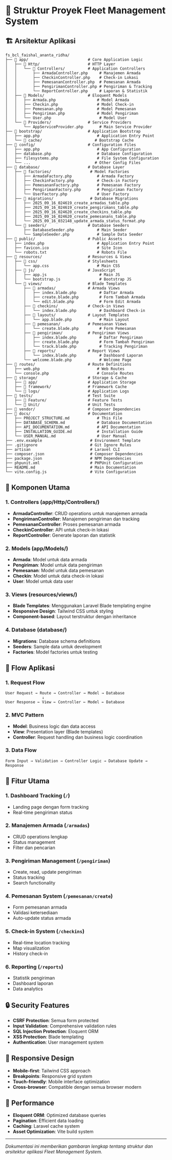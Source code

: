 # 📁 Struktur Proyek Fleet Management System

## 🏗️ Arsitektur Aplikasi

```
fs_bcl_faishal_ananta_ridha/
├── 📁 app/                          # Core Application Logic
│   ├── 📁 Http/                     # HTTP Layer
│   │   └── 📁 Controllers/          # Application Controllers
│   │       ├── ArmadaController.php     # Manajemen Armada
│   │       ├── CheckinController.php    # Check-in Lokasi
│   │       ├── PemesananController.php  # Pemesanan Armada
│   │       ├── PengirimanController.php # Pengiriman & Tracking
│   │       └── ReportController.php     # Laporan & Statistik
│   ├── 📁 Models/                   # Eloquent Models
│   │   ├── Armada.php                  # Model Armada
│   │   ├── Checkin.php                 # Model Check-in
│   │   ├── Pemesanan.php               # Model Pemesanan
│   │   ├── Pengiriman.php              # Model Pengiriman
│   │   └── User.php                     # Model User
│   └── 📁 Providers/                # Service Providers
│       └── AppServiceProvider.php       # Main Service Provider
├── 📁 bootstrap/                    # Application Bootstrap
│   ├── app.php                         # Application Entry Point
│   └── 📁 cache/                       # Bootstrap Cache
├── 📁 config/                       # Configuration Files
│   ├── app.php                         # App Configuration
│   ├── database.php                    # Database Configuration
│   ├── filesystems.php                 # File System Configuration
│   └── ...                            # Other Config Files
├── 📁 database/                     # Database Layer
│   ├── 📁 factories/                 # Model Factories
│   │   ├── ArmadaFactory.php           # Armada Factory
│   │   ├── CheckinFactory.php          # Check-in Factory
│   │   ├── PemesananFactory.php        # Pemesanan Factory
│   │   ├── PengirimanFactory.php       # Pengiriman Factory
│   │   └── UserFactory.php             # User Factory
│   ├── 📁 migrations/                # Database Migrations
│   │   ├── 2025_09_16_024619_create_armadas_table.php
│   │   ├── 2025_09_16_024619_create_pengirimans_table.php
│   │   ├── 2025_09_16_024620_create_checkins_table.php
│   │   ├── 2025_09_16_024620_create_pemesanans_table.php
│   │   └── 2025_09_16_032148_update_armada_status_format.php
│   └── 📁 seeders/                  # Database Seeders
│       ├── DatabaseSeeder.php          # Main Seeder
│       └── SampleSeeder.php            # Sample Data Seeder
├── 📁 public/                       # Public Assets
│   ├── index.php                       # Application Entry Point
│   ├── favicon.ico                     # Site Icon
│   └── robots.txt                      # Robots File
├── 📁 resources/                    # Resources & Views
│   ├── 📁 css/                      # Stylesheets
│   │   └── app.css                     # Main CSS
│   ├── 📁 js/                       # JavaScript
│   │   ├── app.js                       # Main JS
│   │   └── bootstrap.js                 # Bootstrap JS
│   └── 📁 views/                    # Blade Templates
│       ├── 📁 armadas/              # Armada Views
│       │   ├── index.blade.php          # Daftar Armada
│       │   ├── create.blade.php         # Form Tambah Armada
│       │   └── edit.blade.php           # Form Edit Armada
│       ├── 📁 checkins/             # Check-in Views
│       │   └── index.blade.php          # Dashboard Check-in
│       ├── 📁 layouts/              # Layout Templates
│       │   └── app.blade.php            # Main Layout
│       ├── 📁 pemesanan/            # Pemesanan Views
│       │   └── create.blade.php         # Form Pemesanan
│       ├── 📁 pengiriman/           # Pengiriman Views
│       │   ├── index.blade.php          # Daftar Pengiriman
│       │   ├── create.blade.php         # Form Tambah Pengiriman
│       │   └── track.blade.php          # Tracking Pengiriman
│       ├── 📁 reports/              # Report Views
│       │   └── index.blade.php          # Dashboard Laporan
│       └── welcome.blade.php            # Welcome Page
├── 📁 routes/                       # Route Definitions
│   ├── web.php                         # Web Routes
│   └── console.php                     # Console Routes
├── 📁 storage/                      # Storage & Cache
│   ├── 📁 app/                      # Application Storage
│   ├── 📁 framework/                # Framework Cache
│   └── 📁 logs/                     # Application Logs
├── 📁 tests/                        # Test Suite
│   ├── 📁 Feature/                  # Feature Tests
│   └── 📁 Unit/                     # Unit Tests
├── 📁 vendor/                       # Composer Dependencies
├── 📁 docs/                         # Documentation
│   ├── PROJECT_STRUCTURE.md            # This File
│   ├── DATABASE_SCHEMA.md              # Database Documentation
│   ├── API_DOCUMENTATION.md            # API Documentation
│   ├── INSTALLATION_GUIDE.md           # Installation Guide
│   └── USER_MANUAL.md                  # User Manual
├── .env.example                     # Environment Template
├── .gitignore                       # Git Ignore Rules
├── artisan                          # Laravel CLI
├── composer.json                    # Composer Dependencies
├── package.json                     # NPM Dependencies
├── phpunit.xml                      # PHPUnit Configuration
├── README.md                        # Main Documentation
└── vite.config.js                   # Vite Configuration
```

## 🔧 Komponen Utama

### 1. **Controllers (app/Http/Controllers/)**

-   **ArmadaController**: CRUD operations untuk manajemen armada
-   **PengirimanController**: Manajemen pengiriman dan tracking
-   **PemesananController**: Proses pemesanan armada
-   **CheckinController**: API untuk check-in lokasi
-   **ReportController**: Generate laporan dan statistik

### 2. **Models (app/Models/)**

-   **Armada**: Model untuk data armada
-   **Pengiriman**: Model untuk data pengiriman
-   **Pemesanan**: Model untuk data pemesanan
-   **Checkin**: Model untuk data check-in lokasi
-   **User**: Model untuk data user

### 3. **Views (resources/views/)**

-   **Blade Templates**: Menggunakan Laravel Blade templating engine
-   **Responsive Design**: Tailwind CSS untuk styling
-   **Component-based**: Layout terstruktur dengan inheritance

### 4. **Database (database/)**

-   **Migrations**: Database schema definitions
-   **Seeders**: Sample data untuk development
-   **Factories**: Model factories untuk testing

## 🔄 Flow Aplikasi

### 1. **Request Flow**

```
User Request → Route → Controller → Model → Database
                ↓
User Response ← View ← Controller ← Model ← Database
```

### 2. **MVC Pattern**

-   **Model**: Business logic dan data access
-   **View**: Presentation layer (Blade templates)
-   **Controller**: Request handling dan business logic coordination

### 3. **Data Flow**

```
Form Input → Validation → Controller Logic → Database Update → Response
```

## 🎯 Fitur Utama

### 1. **Dashboard Tracking** (`/`)

-   Landing page dengan form tracking
-   Real-time pengiriman status

### 2. **Manajemen Armada** (`/armadas`)

-   CRUD operations lengkap
-   Status management
-   Filter dan pencarian

### 3. **Pengiriman Management** (`/pengiriman`)

-   Create, read, update pengiriman
-   Status tracking
-   Search functionality

### 4. **Pemesanan System** (`/pemesanan/create`)

-   Form pemesanan armada
-   Validasi ketersediaan
-   Auto-update status armada

### 5. **Check-in System** (`/checkins`)

-   Real-time location tracking
-   Map visualization
-   History check-in

### 6. **Reporting** (`/reports`)

-   Statistik pengiriman
-   Dashboard laporan
-   Data analytics

## 🔒 Security Features

-   **CSRF Protection**: Semua form protected
-   **Input Validation**: Comprehensive validation rules
-   **SQL Injection Protection**: Eloquent ORM
-   **XSS Protection**: Blade templating
-   **Authentication**: User management system

## 📱 Responsive Design

-   **Mobile-first**: Tailwind CSS approach
-   **Breakpoints**: Responsive grid system
-   **Touch-friendly**: Mobile interface optimization
-   **Cross-browser**: Compatible dengan semua browser modern

## 🚀 Performance

-   **Eloquent ORM**: Optimized database queries
-   **Pagination**: Efficient data loading
-   **Caching**: Laravel cache system
-   **Asset Optimization**: Vite build system

---

_Dokumentasi ini memberikan gambaran lengkap tentang struktur dan arsitektur aplikasi Fleet Management System._

